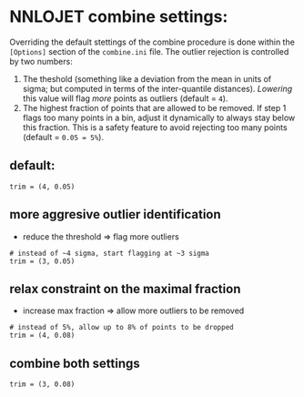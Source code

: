 # NNLOJET combine settings:

Overriding the default stettings of the combine procedure is done within the `[Options]` section of the `combine.ini` file. The outlier rejection is controlled by two numbers: 
1. The theshold (something like a deviation from the mean in units of sigma; but computed in terms of the inter-quantile distances). *Lowering* this value will flag *more* points as outliers (default = `4`).
2. The highest fraction of points that are allowed to be removed. If step 1 flags too many points in a bin, adjust it dynamically to always stay below this fraction. This is a safety feature to avoid rejecting too many points (default = `0.05 = 5%`).

## default:
```
trim = (4, 0.05)
```

##  more aggresive outlier identification 
* reduce the threshold => flag more outliers
```
# instead of ~4 sigma, start flagging at ~3 sigma
trim = (3, 0.05)
```

## relax constraint on the maximal fraction
* increase max fraction => allow more outliers to be removed
```
# instead of 5%, allow up to 8% of points to be dropped 
trim = (4, 0.08)
```

## combine both settings
```
trim = (3, 0.08)
```
